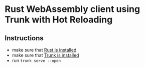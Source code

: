 # Rust WebAssembly client using Trunk with Hot Reloading

## Instructions

* make sure that [Rust is installed](https://www.rust-lang.org/tools/install)
* make sure that [Trunk is installed](https://trunkrs.dev)
* run `trunk serve --open`
